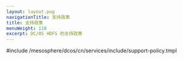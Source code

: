 ```yaml
---
layout: layout.pug
navigationTitle: 支持政策
title: 支持政策
menuWeight: 110
excerpt: DC/OS HDFS 的支持政策
---
```


#include /mesosphere/dcos/cn/services/include/support-policy.tmpl
